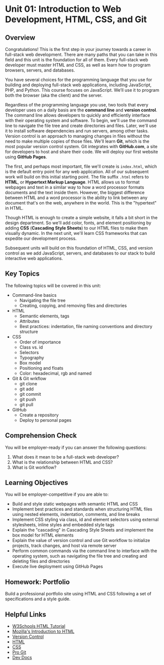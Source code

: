 # Unit 01: Introduction to Web Development, HTML, CSS, and Git

## Overview
Congratulations! This is the first step in your journey towards a career in full-stack web development. There are many paths that you can take in this field and this unit is the foundation for all of them. Every full-stack web developer must master HTML and CSS, as well as learn how to program browsers, servers, and databases. 

You have several choices for the programming language that you use for building and deploying full-stack web applications, including JavaScript, PHP, and Python. This course focuses on JavaScript. We’ll use it to program both the browser (aka the client) and the server.

Regardless of the programming language you use, two tools that every developer uses on a daily basis are the **command line** and **version control**. The command line allows developers to quickly and efficiently interface with their operating system and software. To begin, we'll use the command line to navigate the file tree and create directories and files. Later, we'll use it to install software dependencies and run servers, among other tasks. Version control is an approach to managing changes in files without the need to make multiple copies of those files. We'll learn **Git**, which is the most popular version control system. Git integrates with **GitHub.com**, a site for developers to host and share their code. We will deploy our first website using **GitHub Pages**.

The first, and perhaps most important, file we'll create is `index.html`, which is the default entry point for any web application. All of our subsequent work will build on this initial starting point. The file suffix `.html` refers to **HTML**, or **Hypertext Markup Language**. HTML allows us to format webpages and text in a similar way to how a word processor formats documents and the text inside them. However, the biggest difference between HTML and a word processor is the ability to link between any document that's on the web, anywhere in the world. This is the "hypertext" in HTML.

Though HTML is enough to create a simple website, it falls a bit short in the design department. So we'll  add color, fonts, and element positioning by adding **CSS** (**Cascading Style Sheets**) to our HTML files to make them visually dynamic. In the next unit, we'll learn CSS frameworks that can expedite our development process.

Subsequent units will build on this foundation of HTML, CSS, and version control as we add JavaScript, servers, and databases to our stack to build interactive web applications.

## Key Topics
The following topics will be covered in this unit:
* Command-line basics
  * Navigating the file tree
  * Creating, copying, and removing files and directories
* HTML
  * Semantic elements, tags
  * Attributes
  * Best practices: indentation, file naming conventions and directory structure
* CSS
  * Order of importance
  * Class vs. id
  * Selectors
  * Typography
  * Box model
  * Positioning and floats
  * Color: hexadecimal, rgb and named
* Git & Git wrkflow
  * git clone
  * git add
  * git commit
  * git push
  * git pull
* GitHub
  * Create a repository
  * Deploy to personal pages

## Comprehension Check
You will be employer-ready if you can answer the following questions:
1. What does it mean to be a full-stack web developer?
2. What is the relationship between HTML and CSS?
3. What is Git workflow?

## Learning Objectives
You will be employer-competitive if you are able to:
* Build and style static webpages with semantic HTML and CSS
* Implement best practices and standards when structuring HTML files using nested elements, indentation, comments, and line breaks
* Implement CSS styling via class, id and element selectors using external stylesheets, inline styles and embedded style tags
* Explain the "cascading" in Cascading Style Sheets and implement the box model for HTML elements
* Explain the value of version control and use Git workflow to initialize projects, track changes, and host via remote server
* Perform common commands via the command line to interface with the operating system, such as navigating the file tree and creating and deleting files and directories
* Execute live deployment using GitHub Pages

## Homework: Portfolio

Build a professional portfolio site using HTML and CSS following a set of specifications and a style guide.

## Helpful Links
* [W3Schools HTML Tutorial](https://www.w3schools.com/html/)
* [Mozilla's Introduction to HTML](https://developer.mozilla.org/en-US/docs/Learn/HTML/Introduction_to_HTML)
* [Version Control](https://en.wikipedia.org/wiki/Version_control)
* [HTML](https://developer.mozilla.org/en-US/docs/Web/HTML)
* [CSS](https://developer.mozilla.org/en-US/docs/Web/CSS)
* [Pro Git](https://git-scm.com/book/en/v2)
* [Dev Docs](https://devdocs.io/)
